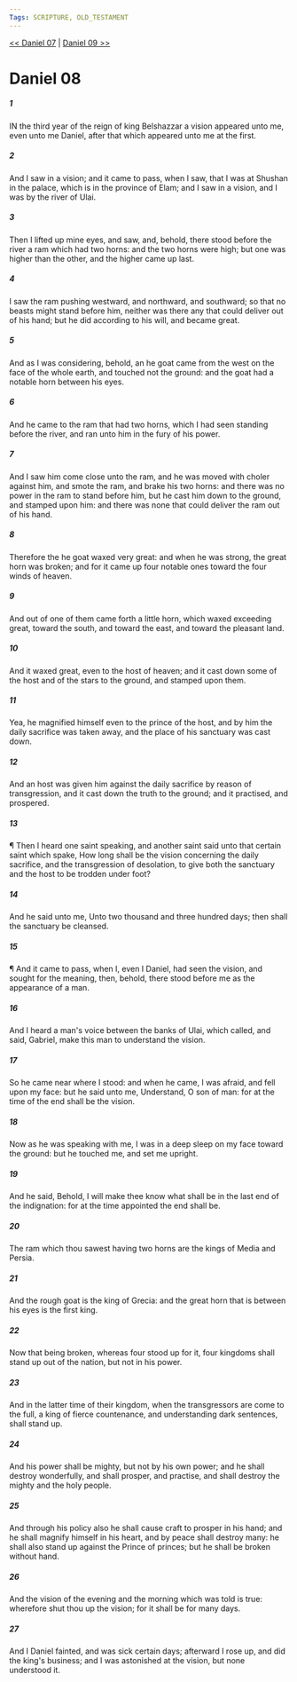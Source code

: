 ```yaml
---
Tags: SCRIPTURE, OLD_TESTAMENT
---
```


[<< Daniel 07](OLD_TESTAMENT/27_Daniel/Daniel_07.md) | [Daniel 09 >>](OLD_TESTAMENT/27_Daniel/Daniel_09.md)

# Daniel 08

##### 1
 IN the third year of the reign of king Belshazzar a vision appeared unto me, even unto me Daniel, after that which appeared unto me at the first.
##### 2
 And I saw in a vision; and it came to pass, when I saw, that I was at Shushan in the palace, which is in the province of Elam; and I saw in a vision, and I was by the river of Ulai.
##### 3
 Then I lifted up mine eyes, and saw, and, behold, there stood before the river a ram which had two horns: and the two horns were high; but one was higher than the other, and the higher came up last.
##### 4
 I saw the ram pushing westward, and northward, and southward; so that no beasts might stand before him, neither was there any that could deliver out of his hand; but he did according to his will, and became great.
##### 5
 And as I was considering, behold, an he goat came from the west on the face of the whole earth, and touched not the ground: and the goat had a notable horn between his eyes.
##### 6
 And he came to the ram that had two horns, which I had seen standing before the river, and ran unto him in the fury of his power.
##### 7
 And I saw him come close unto the ram, and he was moved with choler against him, and smote the ram, and brake his two horns: and there was no power in the ram to stand before him, but he cast him down to the ground, and stamped upon him: and there was none that could deliver the ram out of his hand.
##### 8
 Therefore the he goat waxed very great: and when he was strong, the great horn was broken; and for it came up four notable ones toward the four winds of heaven.
##### 9
 And out of one of them came forth a little horn, which waxed exceeding great, toward the south, and toward the east, and toward the pleasant land.
##### 10
 And it waxed great, even to the host of heaven; and it cast down some of the host and of the stars to the ground, and stamped upon them.
##### 11
 Yea, he magnified himself even to the prince of the host, and by him the daily sacrifice was taken away, and the place of his sanctuary was cast down.
##### 12
 And an host was given him against the daily sacrifice by reason of transgression, and it cast down the truth to the ground; and it practised, and prospered.
##### 13
 ¶ Then I heard one saint speaking, and another saint said unto that certain saint which spake, How long shall be the vision concerning the daily sacrifice, and the transgression of desolation, to give both the sanctuary and the host to be trodden under foot?
##### 14
 And he said unto me, Unto two thousand and three hundred days; then shall the sanctuary be cleansed.
##### 15
 ¶ And it came to pass, when I, even I Daniel, had seen the vision, and sought for the meaning, then, behold, there stood before me as the appearance of a man.
##### 16
 And I heard a man's voice between the banks of Ulai, which called, and said, Gabriel, make this man to understand the vision.
##### 17
 So he came near where I stood: and when he came, I was afraid, and fell upon my face: but he said unto me, Understand, O son of man: for at the time of the end shall be the vision.
##### 18
 Now as he was speaking with me, I was in a deep sleep on my face toward the ground: but he touched me, and set me upright.
##### 19
 And he said, Behold, I will make thee know what shall be in the last end of the indignation: for at the time appointed the end shall be.
##### 20
 The ram which thou sawest having two horns are the kings of Media and Persia.
##### 21
 And the rough goat is the king of Grecia: and the great horn that is between his eyes is the first king.
##### 22
 Now that being broken, whereas four stood up for it, four kingdoms shall stand up out of the nation, but not in his power.
##### 23
 And in the latter time of their kingdom, when the transgressors are come to the full, a king of fierce countenance, and understanding dark sentences, shall stand up.
##### 24
 And his power shall be mighty, but not by his own power; and he shall destroy wonderfully, and shall prosper, and practise, and shall destroy the mighty and the holy people.
##### 25
 And through his policy also he shall cause craft to prosper in his hand; and he shall magnify himself in his heart, and by peace shall destroy many: he shall also stand up against the Prince of princes; but he shall be broken without hand.
##### 26
 And the vision of the evening and the morning which was told is true: wherefore shut thou up the vision; for it shall be for many days.
##### 27
 And I Daniel fainted, and was sick certain days; afterward I rose up, and did the king's business; and I was astonished at the vision, but none understood it.

